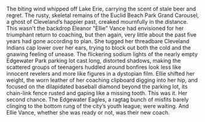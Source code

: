 The biting wind whipped off Lake Erie, carrying the scent of stale beer and regret.  The rusty, skeletal remains of the Euclid Beach Park Grand Carousel, a ghost of Cleveland’s happier past, creaked mournfully in the distance. This wasn't the backdrop Eleanor "Ellie" Vance had envisioned for her triumphant return to coaching, but then again, very little about the past five years had gone according to plan. She tugged her threadbare Cleveland Indians cap lower over her ears, trying to block out both the cold and the gnawing feeling of unease.  The flickering sodium lights of the nearly empty Edgewater Park parking lot cast long, distorted shadows, making the scattered groups of teenagers huddled around bonfires look less like innocent revelers and more like figures in a dystopian film. Ellie shifted her weight, the worn leather of her coaching clipboard digging into her hip, and focused on the dilapidated baseball diamond beyond the parking lot, its chain-link fence rusted and gaping like a missing tooth. This was it.  Her second chance.  The Edgewater Eagles, a ragtag bunch of misfits barely clinging to the bottom rung of the city’s youth league, were waiting.  And Ellie Vance, whether she was ready or not, was their new coach.
